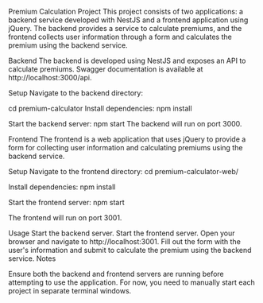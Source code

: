 Premium Calculation Project
This project consists of two applications: a backend service developed with NestJS and a frontend application using jQuery. The backend provides a service to calculate premiums, and the frontend collects user information through a form and calculates the premium using the backend service.

Backend
The backend is developed using NestJS and exposes an API to calculate premiums. Swagger documentation is available at http://localhost:3000/api.

Setup
Navigate to the backend directory:

cd premium-calculator
Install dependencies:
npm install

Start the backend server:
npm start
The backend will run on port 3000.

Frontend
The frontend is a web application that uses jQuery to provide a form for collecting user information and calculating premiums using the backend service.

Setup
Navigate to the frontend directory:
cd premium-calculator-web/

Install dependencies:
npm install

Start the frontend server:
npm start

The frontend will run on port 3001.

Usage
Start the backend server.
Start the frontend server.
Open your browser and navigate to http://localhost:3001.
Fill out the form with the user's information and submit to calculate the premium using the backend service.
Notes

Ensure both the backend and frontend servers are running before attempting to use the application.
For now, you need to manually start each project in separate terminal windows.
